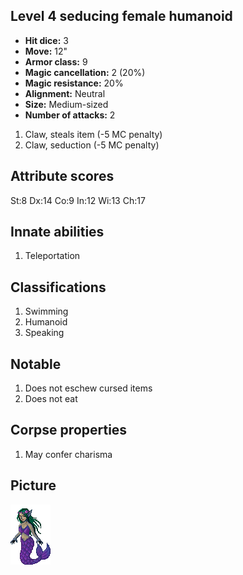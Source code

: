 ## Level 4 seducing female humanoid

- **Hit dice:** 3
- **Move:** 12"
- **Armor class:** 9
- **Magic cancellation:** 2 (20%)
- **Magic resistance:** 20%
- **Alignment:** Neutral
- **Size:** Medium-sized
- **Number of attacks:** 2
1. Claw, steals item (-5 MC penalty)
2. Claw, seduction (-5 MC penalty)

## Attribute scores

St:8 Dx:14 Co:9 In:12 Wi:13 Ch:17

## Innate abilities

1. Teleportation

## Classifications

1. Swimming
2. Humanoid
3. Speaking

## Notable

1. Does not eschew cursed items
2. Does not eat

## Corpse properties

1. May confer charisma

## Picture

![Water nymph](https://github.com/hyvanmielenpelit/GnollHackTileSet/blob/main/Monsters/water_nymph/water_nymph.png)

